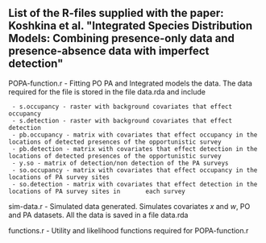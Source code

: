 ## List of the R-files supplied with the paper: Koshkina et al. "Integrated Species Distribution Models: Combining presence-only data and presence-absence data with imperfect detection"

POPA-function.r - Fitting PO PA and Integrated models the data. The data required for the file is stored in the file data.rda and include

	 - s.occupancy - raster with background covariates that effect occupancy
	 - s.detection - raster with background covariates that effect detection
	 - pb.occupancy - matrix with covariates that effect occupancy in the locations of detected presences of the opportunistic survey
	 - pb.detection - matrix with covariates that effect detection in the locations of detected presences of the opportunistic survey
	 - y.so - matrix of detection/non detection of the PA surveys
	 - so.occupancy - matrix with covariates that effect occupancy in the locations of PA survey sites
	 - so.detection - matrix with covariates that effect detection in the locations of PA survey sites in 		each survey


sim-data.r  - Simulated data generated. Simulates covariates $x$ and $w$, PO and PA datasets.  All the data is saved in a file data.rda

functions.r  - Utility and likelihood functions required for POPA-function.r

